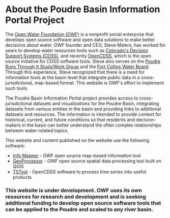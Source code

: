 # About the Poudre Basin Information Portal Project #

The [Open Water Foundation (OWF)](http://openwaterfoundation.org) is a nonprofit social enterprise
that develops open source software and open data solutions to make better decisions about water.
OWF founder and CEO, Steve Malers, has worked for years to develop water resources tools such as
[Colorado's Decision Support Systems (CDSS)](https://www.colorado.gov/cdss),
and recently [OpenCDSS](http://opencdss.state.co.us/opencdss/),
which is the open source initiative for CDSS software tools.
Steve also serves on the 
[Poudre Runs Through It Study/Work Group](https://watercenter.colostate.edu/prti/)
and the [Fort Collins Water Board](https://www.fcgov.com/cityclerk/water).
Through this experience, Steve recognized that there is a need for information tools at the basin level
that integrate public data in a cross-jurisdictional, map-based format.
This website is OWF's effort to implement such tools.

The Poudre Basin Information Portal project provides access to cross-jurisdictional
datasets and visualizations for the Poudre Basin,
integrating datasets from various entities in the basin and providing
links to additional datasets and resources.
The information is intended to provide context for historical, current,
and future conditions so that residents and decision-makers in the basin
can better understand the often complex relationships between water-related topics.

This website and content published on the website use the following software:

* [Info Mapper](https://github.com/OpenWaterFoundation/owf-app-info-mapper-ng) - OWF open source map-based information tool
* [GeoProcessor](http://software.openwaterfoundation.org/geoprocessor/latest/doc-user/) - OWF open source spatial data processing tool built on QGIS
* [TSTool](http://opencdss.state.co.us/opencdss/tstool/) - OpenCDSS software to process time series into useful products

### **This website is under development.  OWF uses its own resources for research and development and is seeking additional funding to develop open source software tools that can be applied to the Poudre and scaled to any river basin.**
